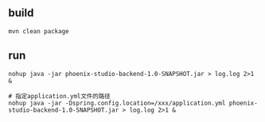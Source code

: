 
## build
```shell
mvn clean package
```

## run
```shell
nohup java -jar phoenix-studio-backend-1.0-SNAPSHOT.jar > log.log 2>1 &

# 指定application.yml文件的路径
nohup java -jar -Dspring.config.location=/xxx/application.yml phoenix-studio-backend-1.0-SNAPSHOT.jar > log.log 2>1 &
```